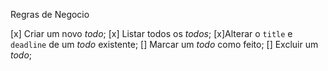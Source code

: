 
Regras de Negocio


[x] Criar um novo *todo*;
[x] Listar todos os *todos*;
[x]Alterar o `title` e `deadline` de um *todo* existente;
[] Marcar um *todo* como feito;
[] Excluir um *todo*;
